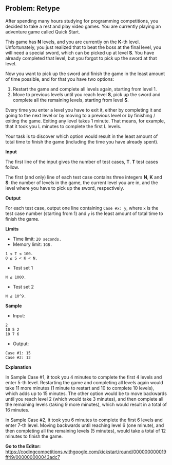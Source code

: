 ## Problem: Retype

After spending many hours studying for programming competitions, you decided to take a rest and play video games. You are currently playing an adventure game called Quick Start.

This game has **N** levels, and you are currently on the **K**-th level. Unfortunately, you just realized that to beat the boss at the final level, you will need a special sword, which can be picked up at level **S**. You have already completed that level, but you forgot to pick up the sword at that level.

Now you want to pick up the sword and finish the game in the least amount of time possible, and for that you have two options:

1. Restart the game and complete all levels again, starting from level 1.
2. Move to previous levels until you reach level **S**, pick up the sword and complete all the remaining levels, starting from level **S**.

Every time you enter a level you have to exit it, either by completing it and going to the next level or by moving to a previous level or by finishing / exiting the game. Exiting any level takes 1 minute. That means, for example, that it took you L minutes to complete the first L levels.

Your task is to discover which option would result in the least amount of total time to finish the game (including the time you have already spent).

**Input**

The first line of the input gives the number of test cases, **T**. **T** test cases follow. 

The first (and only) line of each test case contains three integers **N**, **K** and **S**: the number of levels in the game, the current level you are in, and the level where you have to pick up the sword, respectively.

**Output**

For each test case, output one line containing `Case #x: y`, where `x` is the test case number (starting from 1) and `y` is the least amount of total time to finish the game.

**Limits**

- Time limit: `20 seconds.`
- Memory limit: `1GB.`
```
1 ≤ T ≤ 100.
0 ≤ S < K < N.
```

- Test set 1
```
N ≤ 1000.
```

- Test set 2
```
N ≤ 10^9.
```

**Sample**

- Input:
```
2
10 5 2
10 7 6
```

- Output:
```
Case #1: 15
Case #2: 12
```

**Explanation**

In Sample Case #1, it took you 4 minutes to complete the first 4 levels and enter 5-th level. Restarting the game and completing all levels again would take 11 more minutes (1 minute to restart and 10 to complete 10 levels), which adds up to 15 minutes. The other option would be to move backwards until you reach level 2 (which would take 3 minutes), and then complete all the remaining levels (taking 9 more minutes), which would result in a total of 16 minutes.

In Sample Case #2, it took you 6 minutes to complete the first 6 levels and enter 7-th level. Moving backwards until reaching level 6 (one minute), and then completing all the remaining levels (5 minutes), would take a total of 12 minutes to finish the game.

**Go to the Editor:** <https://codingcompetitions.withgoogle.com/kickstart/round/000000000019ff49/000000000043adc7>